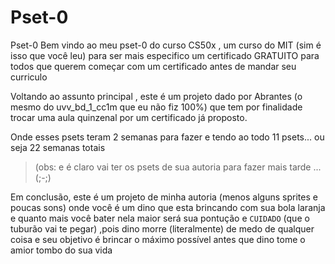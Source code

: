 # Pset-0
Pset-0 
Bem vindo ao meu pset-0 do curso CS50x , um curso do MIT (sim é isso que você leu)
para ser mais especifico um certificado GRATUITO para todos que querem começar com um certificado antes de mandar seu curriculo

Voltando ao assunto principal , este é um projeto dado por Abrantes (o mesmo do uvv_bd_1_cc1m que eu não fiz 100%) que tem por finalidade trocar uma aula quinzenal por
um certificado já proposto.

Onde esses psets teram 2 semanas para fazer e tendo ao todo 11 psets... ou seja 22 semanas totais

>(obs: e é claro vai ter os psets de sua autoria para fazer mais tarde ... (;-;)

Em conclusão, este é um projeto de minha autoria (menos alguns sprites e poucas sons) onde você é um dino que esta brincando com sua bola laranja
e quanto mais você bater nela maior será sua pontução e ``CUIDADO`` (que o tuburão vai te pegar) ,pois dino morre (literalmente) de medo de qualquer coisa 
e seu objetivo é brincar o máximo possível antes que dino tome o amior tombo do sua vida 
